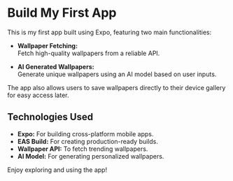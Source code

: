 # Build My First App

This is my first app built using Expo, featuring two main functionalities:

- **Wallpaper Fetching:**  
  Fetch high-quality wallpapers from a reliable API.

- **AI Generated Wallpapers:**  
  Generate unique wallpapers using an AI model based on user inputs.

The app also allows users to save wallpapers directly to their device gallery for easy access later.

## Technologies Used

- **Expo:** For building cross-platform mobile apps.
- **EAS Build:** For creating production-ready builds.
- **Wallpaper API:** To fetch trending wallpapers.
- **AI Model:** For generating personalized wallpapers.

Enjoy exploring and using the app!
